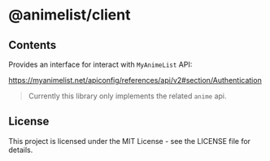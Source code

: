# @animelist/client

## Contents

Provides an interface for interact with `MyAnimeList` API:

<https://myanimelist.net/apiconfig/references/api/v2#section/Authentication>

> Currently this library only implements the related `anime` api.

## License

This project is licensed under the MIT License - see the LICENSE file for details.
